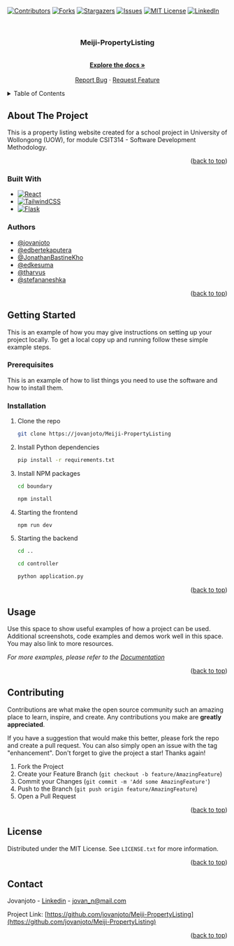 <a name="readme-top"></a>

<!-- PROJECT SHIELDS -->
<!--
*** I'm using markdown "reference style" links for readability.
*** Reference links are enclosed in brackets [ ] instead of parentheses ( ).
*** See the bottom of this document for the declaration of the reference variables
*** for contributors-url, forks-url, etc. This is an optional, concise syntax you may use.
*** https://www.markdownguide.org/basic-syntax/#reference-style-links
-->
[![Contributors][contributors-shield]][contributors-url]
[![Forks][forks-shield]][forks-url]
[![Stargazers][stars-shield]][stars-url]
[![Issues][issues-shield]][issues-url]
[![MIT License][license-shield]][license-url]
[![LinkedIn][linkedin-shield]][linkedin-url]



<!-- PROJECT LOGO -->
<br />
<div align="center">
<!--   <a href="https://github.com/github_username/repo_name">
    <img src="images/logo.png" alt="Logo" width="80" height="80">
  </a> -->

<h3 align="center">Meiji-PropertyListing</h3>

  <p align="center">
    <br />
    <a href="https://github.com/jovanjoto/Meiji-PropertyListing"><strong>Explore the docs »</strong></a>
    <br />
    <br />
    <a href="https://github.com/jovanjoto/Meiji-PropertyListing/issues/new?labels=bug&template=bug-report---.md">Report Bug</a>
    ·
    <a href="https://github.com/jovanjoto/Meiji-PropertyListing/issues/new?labels=enhancement&template=feature-request---.md">Request Feature</a>
  </p>
</div>



<!-- TABLE OF CONTENTS -->
<details>
  <summary>Table of Contents</summary>
  <ol>
    <li>
      <a href="#about-the-project">About The Project</a>
      <ul>
        <li><a href="#built-with">Built With</a></li>
        <li><a href="#authors">Authors</a></li>
      </ul>
    </li>
    <li>
      <a href="#getting-started">Getting Started</a>
      <ul>
        <li><a href="#prerequisites">Prerequisites</a></li>
        <li><a href="#installation">Installation</a></li>
      </ul>
    </li>
    <li><a href="#usage">Usage</a></li>
    <li><a href="#contributing">Contributing</a></li>
    <li><a href="#license">License</a></li>
    <li><a href="#contact">Contact</a></li>
  </ol>
</details>



<!-- ABOUT THE PROJECT -->
## About The Project

This is a property listing website created for a school project in University of Wollongong (UOW), for module CSIT314 - Software Development Methodology.

<p align="right">(<a href="#readme-top">back to top</a>)</p>



### Built With

* [![React][React.js]][React-url]
* [![TailwindCSS][Tailwind-css]][Tailwind-url]
* [![Flask][Flask-py]][Flask-url]

### Authors
- [@jovanjoto](https://www.github.com/jovanjoto)
- [@edbertekaputera](https://www.github.com/edbertekaputera)
- [@JonathanBastineKho](https://www.github.com/jonathanbastinekho)
- [@edkesuma](https://www.github.com/edkesuma)
- [@tharvus](https://www.github.com/tharvus)
- [@stefananeshka](https://www.github.com/stefananeshka)


<p align="right">(<a href="#readme-top">back to top</a>)</p>

<!-- GETTING STARTED -->
## Getting Started

This is an example of how you may give instructions on setting up your project locally.
To get a local copy up and running follow these simple example steps.

### Prerequisites

This is an example of how to list things you need to use the software and how to install them.

### Installation

1. Clone the repo
   ```sh
   git clone https://jovanjoto/Meiji-PropertyListing
   ```
2. Install Python dependencies
   ```sh
   pip install -r requirements.txt
   ```
2. Install NPM packages
   ```sh
   cd boundary
   ```
   ```sh
   npm install
   ```
4. Starting the frontend
   ```sh
   npm run dev
   ```
5. Starting the backend
   ```sh
   cd ..
   ```
   ```sh
   cd controller
   ```
   ```sh
   python application.py
   ```

<p align="right">(<a href="#readme-top">back to top</a>)</p>



<!-- USAGE EXAMPLES -->
## Usage

Use this space to show useful examples of how a project can be used. Additional screenshots, code examples and demos work well in this space. You may also link to more resources.

_For more examples, please refer to the [Documentation](https://example.com)_

<p align="right">(<a href="#readme-top">back to top</a>)</p>



<!-- CONTRIBUTING -->
## Contributing

Contributions are what make the open source community such an amazing place to learn, inspire, and create. Any contributions you make are **greatly appreciated**.

If you have a suggestion that would make this better, please fork the repo and create a pull request. You can also simply open an issue with the tag "enhancement".
Don't forget to give the project a star! Thanks again!

1. Fork the Project
2. Create your Feature Branch (`git checkout -b feature/AmazingFeature`)
3. Commit your Changes (`git commit -m 'Add some AmazingFeature'`)
4. Push to the Branch (`git push origin feature/AmazingFeature`)
5. Open a Pull Request

<p align="right">(<a href="#readme-top">back to top</a>)</p>

<!-- LICENSE -->
## License

Distributed under the MIT License. See `LICENSE.txt` for more information.

<p align="right">(<a href="#readme-top">back to top</a>)</p>

<!-- CONTACT -->
## Contact

Jovanjoto - [Linkedin](https://www.linkedin.com/in/jovan-n-a71620257/) - jovan_n@mail.com

Project Link: [https://github.com/jovanjoto/Meiji-PropertyListing](https://github.com/jovanjoto/Meiji-PropertyListing)

<p align="right">(<a href="#readme-top">back to top</a>)</p>



<!-- MARKDOWN LINKS & IMAGES -->
<!-- https://www.markdownguide.org/basic-syntax/#reference-style-links -->
[contributors-shield]: https://img.shields.io/github/contributors/jovanjoto/Meiji-PropertyListing.svg?style=for-the-badge
[contributors-url]: https://github.com/jovanjoto/Meiji-PropertyListing/graphs/contributors
[forks-shield]: https://img.shields.io/github/forks/jovanjoto/Meiji-PropertyListing.svg?style=for-the-badge
[forks-url]: https://github.com/jovanjoto/Meiji-PropertyListing/network/members
[stars-shield]: https://img.shields.io/github/stars/jovanjoto/Meiji-PropertyListing.svg?style=for-the-badge
[stars-url]: https://github.com/jovanjoto/Meiji-PropertyListing/stargazers
[issues-shield]: https://img.shields.io/github/issues/jovanjoto/Meiji-PropertyListing.svg?style=for-the-badge
[issues-url]: https://github.com/jovanjoto/Meiji-PropertyListing/issues
[license-shield]: https://img.shields.io/github/license/jovanjoto/Meiji-PropertyListing.svg?style=for-the-badge
[license-url]: https://github.com/jovanjoto/Meiji-PropertyListing/blob/master/LICENSE.txt
[linkedin-shield]: https://img.shields.io/badge/-LinkedIn-black.svg?style=for-the-badge&logo=linkedin&colorB=555
[linkedin-url]: https://linkedin.com/in/jovan-n-a71620257/
[product-screenshot]: images/screenshot.png
[React.js]: https://img.shields.io/badge/React-61DAFB?style=flat&logo=react&logoColor=black
[React-url]: https://reactjs.org/
[Tailwind-css]: https://img.shields.io/badge/Tailwind_CSS-06B6D4?style=flat&logo=tailwind-css&logoColor=white
[Tailwind-url]: https://tailwindcss.com/
[Flask-py]: https://img.shields.io/badge/Flask-000000?style=flat&logo=flask&logoColor=white
[Flask-url]: https://flask.palletsprojects.com/en/3.0.x/


